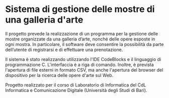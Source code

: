 # Sistema di gestione delle mostre di una galleria d'arte
Il progetto prevede la realizzazione di un programma per la gestione delle mostre organizzate da una galleria d’arte,
nonché delle opere esposte in ogni mostra. In particolare, il software deve consentire la possibilità da parte dell’utente di
registrarsi e di effettuare una prenotazione. 

Il sistema è stato realizzando utilizzando l'IDE CodeBlocks e il linguaggio di programmazione C. L'interfaccia è a riga di comando. Inoltre, è prevista l'apertura
di file esterni in formato CSV, ma anche l'apertura del browser del dispositivo per la ricerca delle opere d'arte sul Web.

Progetto realizzato per il corso di Laboratorio di Informatica del CdL Informatica e Comunicazione Digitale (Università degli Studi di Bari).
